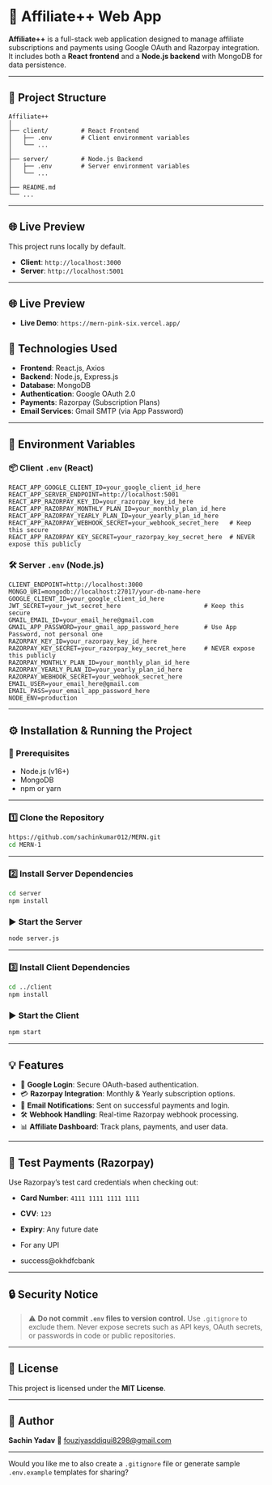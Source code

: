 # 🚀 Affiliate++ Web App

**Affiliate++** is a full-stack web application designed to manage affiliate subscriptions and payments using Google OAuth and Razorpay integration. It includes both a **React frontend** and a **Node.js backend** with MongoDB for data persistence.

---

## 📁 Project Structure

```
Affiliate++
│
├── client/         # React Frontend
│   ├── .env        # Client environment variables
│   └── ...
│
├── server/         # Node.js Backend
│   ├── .env        # Server environment variables
│   └── ...
│
├── README.md
└── ...
```

---

## 🌐 Live Preview

This project runs locally by default.

* **Client**: `http://localhost:3000`
* **Server**: `http://localhost:5001`

---

## 🌐 Live Preview
* **Live Demo**: `https://mern-pink-six.vercel.app/`

## 🔧 Technologies Used

* **Frontend**: React.js, Axios
* **Backend**: Node.js, Express.js
* **Database**: MongoDB
* **Authentication**: Google OAuth 2.0
* **Payments**: Razorpay (Subscription Plans)
* **Email Services**: Gmail SMTP (via App Password)

---

## 🔑 Environment Variables

### 📦 Client `.env` (React)

```env
REACT_APP_GOOGLE_CLIENT_ID=your_google_client_id_here
REACT_APP_SERVER_ENDPOINT=http://localhost:5001
REACT_APP_RAZORPAY_KEY_ID=your_razorpay_key_id_here
REACT_APP_RAZORPAY_MONTHLY_PLAN_ID=your_monthly_plan_id_here
REACT_APP_RAZORPAY_YEARLY_PLAN_ID=your_yearly_plan_id_here
REACT_APP_RAZORPAY_WEBHOOK_SECRET=your_webhook_secret_here   # Keep this secure
REACT_APP_RAZORPAY_KEY_SECRET=your_razorpay_key_secret_here  # NEVER expose this publicly
```

### 🛠️ Server `.env` (Node.js)

```env
CLIENT_ENDPOINT=http://localhost:3000
MONGO_URI=mongodb://localhost:27017/your-db-name-here
GOOGLE_CLIENT_ID=your_google_client_id_here
JWT_SECRET=your_jwt_secret_here                       # Keep this secure
GMAIL_EMAIL_ID=your_email_here@gmail.com
GMAIL_APP_PASSWORD=your_gmail_app_password_here       # Use App Password, not personal one
RAZORPAY_KEY_ID=your_razorpay_key_id_here
RAZORPAY_KEY_SECRET=your_razorpay_key_secret_here     # NEVER expose this publicly
RAZORPAY_MONTHLY_PLAN_ID=your_monthly_plan_id_here
RAZORPAY_YEARLY_PLAN_ID=your_yearly_plan_id_here
RAZORPAY_WEBHOOK_SECRET=your_webhook_secret_here
EMAIL_USER=your_email_here@gmail.com
EMAIL_PASS=your_email_app_password_here
NODE_ENV=production
```

---

## ⚙️ Installation & Running the Project

### 🔹 Prerequisites

* Node.js (v16+)
* MongoDB
* npm or yarn

---

### 1️⃣ Clone the Repository

```bash
https://github.com/sachinkumar012/MERN.git
cd MERN-1
```

---

### 2️⃣ Install Server Dependencies

```bash
cd server
npm install
```

### ▶️ Start the Server

```bash
node server.js
```

---

### 3️⃣ Install Client Dependencies

```bash
cd ../client
npm install
```

### ▶️ Start the Client

```bash
npm start
```

---

## 💡 Features

* 🔐 **Google Login**: Secure OAuth-based authentication.
* 💳 **Razorpay Integration**: Monthly & Yearly subscription options.
* 📧 **Email Notifications**: Sent on successful payments and login.
* 🛠️ **Webhook Handling**: Real-time Razorpay webhook processing.
* 📊 **Affiliate Dashboard**: Track plans, payments, and user data.

---

## 🧪 Test Payments (Razorpay)

Use Razorpay’s test card credentials when checking out:

* **Card Number**: `4111 1111 1111 1111`
* **CVV**: `123`
* **Expiry**: Any future date

* For any UPI
* success@okhdfcbank

---

## 🔒 Security Notice

> ⚠️ **Do not commit `.env` files to version control.** Use `.gitignore` to exclude them.
> Never expose secrets such as API keys, OAuth secrets, or passwords in code or public repositories.

---

## 🧾 License

This project is licensed under the **MIT License**.

---

## 👤 Author

**Sachin Yadav**
📧 [fouziyasddiqui8298@gmail.com](mailto:fouziyasddiqui8298@gmail.com)

---

Would you like me to also create a `.gitignore` file or generate sample `.env.example` templates for sharing?
